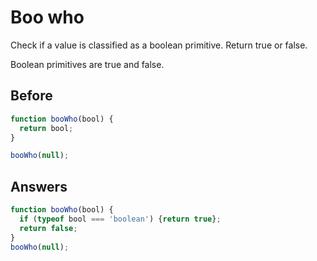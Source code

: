 # Boo who
Check if a value is classified as a boolean primitive. Return true or false.

Boolean primitives are true and false.

## Before
```javascript
function booWho(bool) {
  return bool;
}

booWho(null);
```
## Answers
```javascript
function booWho(bool) {
  if (typeof bool === 'boolean') {return true};
  return false;
}
booWho(null);
```
